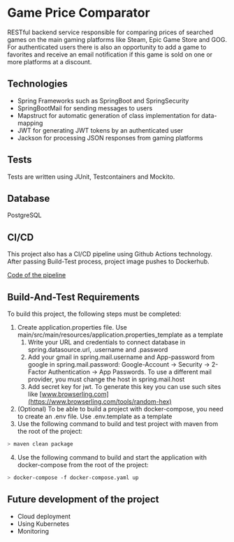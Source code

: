 # Game Price Comparator

RESTful backend service responsible for comparing prices of searched games on the main gaming platforms like Steam, Epic Game Store and GOG. For authenticated users there is also an opportunity to add a game to favorites and receive an email notification if this game is sold on one or more platforms at a discount.

## Technologies
- Spring Frameworks such as SpringBoot and SpringSecurity
- SpringBootMail for sending messages to users
- Mapstruct for automatic generation of class implementation for data-mapping
- JWT for generating JWT tokens by an authenticated user
- Jackson for processing JSON responses from gaming platforms

## Tests
Tests are written using JUnit, Testcontainers and Mockito.

## Database
PostgreSQL

## CI/CD
This project also has a CI/CD pipeline using Github Actions technology. After passing Build-Test process, project image pushes to Dockerhub.

[Code of the pipeline](https://github.com/kirdreamer/GamePriceComparator/blob/main/.github/workflows/build-and-test-app.yaml)

## Build-And-Test Requirements
To build this project, the following steps must be completed:

1. Create application.properties file. Use main/src/main/resources/application.properties_template as a template
    1. Write your URL and credentials to connect database in spring.datasource.url, .username and .password
    2. Add your gmail in spring.mail.username and App-password from google in spring.mail.password: Google-Account -> Security -> 2-Factor Authentication -> App Passwords. To use a different mail provider, you must change the host in spring.mail.host
    3. Add secret key for jwt. To generate this key you can use such sites like [www.browserling.com](https://www.browserling.com/tools/random-hex)
2. (Optional) To be able to build a project with docker-compose, you need to create an .env file. Use .env.template as a template
3. Use the following command to build and test project with maven from the root of the project:
``` bash
> maven clean package
```
4. Use the following command to build and start the application with docker-compose from the root of the project:
``` bash
> docker-compose -f docker-compose.yaml up
```

## Future development of the project
* Cloud deployment
* Using Kubernetes
* Monitoring
